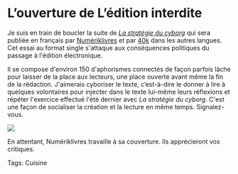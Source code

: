 # L&#8217;ouverture de L&#8217;édition interdite

Je suis en train de boucler la suite de [*La stratégie du cyborg*](http://blog.tcrouzet.com/la-strategie-du-cyborg/) qui sera publiée en français par [Numériklivres](http://www.40kbooks.com/) et par [40k](http://www.40kbooks.com/) dans les autres langues. Cet essai au format single s'attaque aux conséquences politiques du passage à l'édition électronique.

Il se compose d'environ 150 d'aphorismes connectés de façon parfois lâche pour laisser de la place aux lecteurs, une place ouverte avant même la fin de la rédaction. J'aimerais cyboriser le texte, c’est-à-dire le donner à lire à quelques volontaires pour injecter dans le texte lui-même leurs réflexions et répéter l'exercice effectué l'été dernier avec *La stratégie du cyborg*. C'est une façon de socialiser la création et la lecture en même temps. Signalez-vous.

![](http://blog.tcrouzet.comhttps://tcrouzet.com/images_tc/2011/02/EssaiCoverEdinterdite.jpg)

En attentant, Numériklivres travaille à sa couverture. Ils apprécieront vos critiques.

Tags: Cuisine